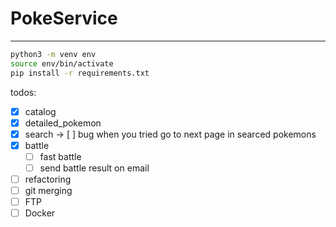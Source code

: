 # PokeService

---

```bash
python3 -m venv env
source env/bin/activate
pip install -r requirements.txt
```



todos:
- [x] catalog 
- [x] detailed_pokemon
- [x] search -> [ ] bug when you tried go to next page in searced pokemons
- [x] battle
    - [ ] fast battle
    - [ ] send battle result on email
- [ ] refactoring
- [ ] git merging
- [ ] FTP
- [ ] Docker